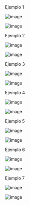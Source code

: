Ejemplo 1 


![image](https://github.com/user-attachments/assets/18ebdce5-b21e-41a3-966b-42204db6abe2)



![image](https://github.com/user-attachments/assets/19edc272-f16c-478d-a80d-3abee0ebc575)



Ejemplo 2



![image](https://github.com/user-attachments/assets/73b12456-2be6-4cb6-b4e1-0737bba67b47)



![image](https://github.com/user-attachments/assets/0f13ba77-646e-44a2-a2c1-b720bb316980)



Ejemplo 3


![image](https://github.com/user-attachments/assets/600bdbc1-4039-4035-b805-3258d6bf17f8)



![image](https://github.com/user-attachments/assets/835ca59f-631c-4ff5-bb67-26ef3263bbf7)



Ejemplo 4


![image](https://github.com/user-attachments/assets/4f28eafa-7aad-4ec0-bf98-c0742de50446)



![image](https://github.com/user-attachments/assets/d17cc1f9-a951-4131-a845-ecb6344363d7)



Ejemplo 5


![image](https://github.com/user-attachments/assets/eca2b8c2-4635-4c4f-986a-664180642394)


![image](https://github.com/user-attachments/assets/8d550ceb-7087-4bbe-adc0-d69ac0831d78)


Ejemplo 6


![image](https://github.com/user-attachments/assets/8251fcab-5d1d-4a48-834e-684a221f20cd)


![image](https://github.com/user-attachments/assets/9b5f75c4-7e43-4c8f-ad54-aa5b715f4714)



Ejemplo 7


![image](https://github.com/user-attachments/assets/e5f4d4d1-7ab1-4b8b-81bb-d1d9ad388515)


![image](https://github.com/user-attachments/assets/e38c2d15-88a8-4562-9502-50679ed610ad)


